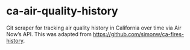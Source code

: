 # ca-air-quality-history
Git scraper for tracking air quality history in California over time via Air Now’s API. This was adapted from https://github.com/simonw/ca-fires-history.
